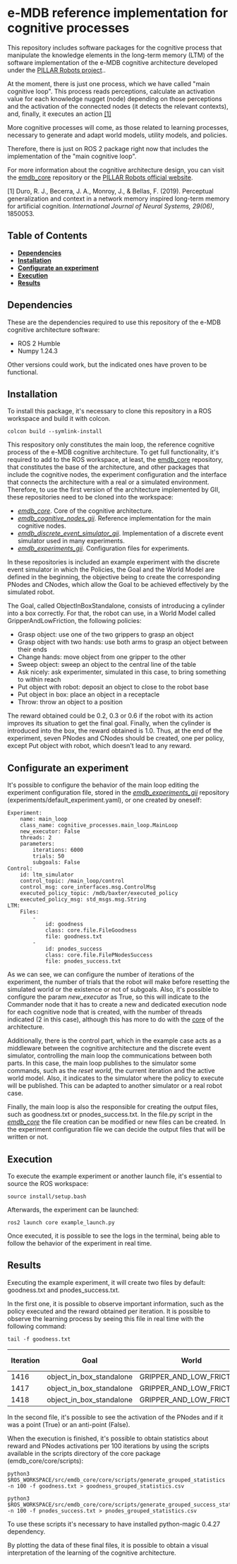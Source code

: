 # e-MDB reference implementation for cognitive processes

This repository includes software packages for the cognitive process that manipulate the knowledge elements in the long-term memory (LTM) of the software implementation of the e-MDB cognitive architecture developed under the [PILLAR Robots project](https://pillar-robots.eu/)..

At the moment, there is just one process, which we have called "main cognitive loop". This process reads perceptions, calculate an activation value for each knowledge nugget (node) depending on those perceptions and the activation of the connected nodes (it detects the relevant contexts), and, finally, it executes an action [[1]](#1)

More cognitive processes will come, as those related to learning processes, necessary to generate and adapt world models, utility models, and policies.

Therefore, there is just on ROS 2 package right now that includes the implementation of the "main cognitive loop".

For more information about the cognitive architecture design, you can visit the [emdb_core](https://github.com/GII/emdb_core?tab=readme-ov-file#design) repository or the [PILLAR Robots official website](https://pillar-robots.eu/).

<a id="1">[1]</a> 
Duro, R. J., Becerra, J. A., Monroy, J., & Bellas, F. (2019). Perceptual generalization and context in a network memory inspired long-term memory for artificial cognition. _International Journal of Neural Systems, 29(06)_, 1850053.

## Table of Contents

- **[Dependencies](#dependencies)**
- **[Installation](#installation)**
- **[Configurate an experiment](#configurate-an-experiment)**
- **[Execution](#execution)**
- **[Results](#results)**

## Dependencies

These are the dependencies required to use this repository of the e-MDB cognitive architecture software:

- ROS 2 Humble
- Numpy 1.24.3
  
Other versions could work, but the indicated ones have proven to be functional.

## Installation

To install this package, it's necessary to clone this repository in a ROS workspace and build it with colcon.

```
colcon build --symlink-install
```
This respository only constitutes the main loop, the reference cognitive process of the e-MDB cognitive architecture. To get full functionality, it's required to add to the ROS workspace, at least, the [emdb_core](https://github.com/GII/emdb_core) repository, that constitutes the base of the architecture, and other packages that include the cognitive nodes, the experiment configuration and the interface that connects the architecture with a real or a simulated environment. Therefore, to use the first version of the architecture implemented by GII, these repositories need to be cloned into the workspace:
- [_emdb_core_](https://github.com/GII/emdb_core). Core of the cognitive architecture.
- [_emdb_cognitive_nodes_gii_](https://github.com/GII/emdb_cognitive_nodes_gii). Reference implementation for the main cognitive nodes.
- [_emdb_discrete_event_simulator_gii_](https://github.com/GII/emdb_discrete_event_simulator_gii). Implementation of a discrete event simulator used in many experiments.
- [_emdb_experiments_gii_](https://github.com/GII/emdb_experiments_gii). Configuration files for experiments.

In these repositories is included an example experiment with the discrete event simulator in which the Policies, the Goal and the World Model are defined in the beginning, the objective being to create the corresponding PNodes and CNodes, which allow the Goal to be achieved effectively by the simulated robot. 

The Goal, called ObjectInBoxStandalone, consists of introducing a cylinder into a box correctly. For that, the robot can use, in a World Model called GripperAndLowFriction, the following policies:
- Grasp object: use one of the two grippers to grasp an object
- Grasp object with two hands: use both arms to grasp an object between their ends
- Change hands: move object from one gripper to the other 
- Sweep object: sweep an object to the central line of the table
- Ask nicely: ask experimenter, simulated in this case, to bring something to within reach
- Put object with robot: deposit an object to close to the robot base
- Put object in box: place an object in a receptacle
- Throw: throw an object to a position
  
The reward obtained could be 0.2, 0.3 or 0.6 if the robot with its action improves its situation to get the final goal. Finally, when the cylinder is introduced into the box, the reward obtained is 1.0. Thus, at the end of the experiment, seven PNodes and CNodes should be created, one per policy, except Put object with robot, which doesn't lead to any reward.

## Configurate an experiment

It's possible to configure the behavior of the main loop editing the experiment configuration file, stored in the [_emdb_experiments_gii_](https://github.com/GII/emdb_experiments_gii) repository (experiments/default_experiment.yaml), or one created by oneself:
```
Experiment:
    name: main_loop
    class_name: cognitive_processes.main_loop.MainLoop
    new_executor: False
    threads: 2
    parameters: 
        iterations: 6000
        trials: 50
        subgoals: False
Control:
    id: ltm_simulator
    control_topic: /main_loop/control
    control_msg: core_interfaces.msg.ControlMsg
    executed_policy_topic: /mdb/baxter/executed_policy
    executed_policy_msg: std_msgs.msg.String
LTM:
    Files:
        -
            id: goodness
            class: core.file.FileGoodness
            file: goodness.txt
        -
            id: pnodes_success
            class: core.file.FilePNodesSuccess
            file: pnodes_success.txt
```
As we can see, we can configure the number of iterations of the experiment, the number of trials that the robot will make before resetting the simulated world or the existence or not of subgoals. Also, it's possible to configure the param *new_executor* as True, so this will indicate to the Commander node that it has to create a new and dedicated execution node for each cognitive node that is created, with the number of threads indicated (2 in this case), although this has more to do with the [core](https://github.com/GII/emdb_core/blob/main/README.md#configurate-an-experiment) of the architecture.

Additionally, there is the control part, which in the example case acts as a middleware between the cognitive architecture and the discrete event simulator, controlling the main loop the communications between both parts. In this case, the main loop publishes to the simulator some commands, such as the *reset world*, the current iteration and the active world model. Also, it indicates to the simulator where the policy to execute will be published. This can be adapted to another simulator or a real robot case.

Finally, the main loop is also the responsible for creating the output files, such as goodness.txt or pnodes_success.txt. In the file.py script in the [_emdb_core_](https://github.com/GII/emdb_core) the file creation can be modified or new files can be created. In the experiment configuration file we can decide the output files that will be written or not.

## Execution

To execute the example experiment or another launch file, it's essential to source the ROS workspace:
```
source install/setup.bash
```
Afterwards, the experiment can be launched:
```
ros2 launch core example_launch.py
```
Once executed, it is possible to see the logs in the terminal, being able to follow the behavior of the experiment in real time.


## Results

Executing the example experiment, it will create two files by default: goodness.txt and pnodes_success.txt. 

In the first one, it is possible to observe important information, such as the policy executed and the reward obtained per iteration. It is possible to observe the learning process by seeing this file in real time with the following command:
```
tail -f goodness.txt
```
| Iteration | Goal                     | World                     | Reward | Policy                | Sensorial changes | C-nodes |
|-----------|--------------------------|---------------------------|--------|-----------------------|-------------------|---------|
| 1416      | object_in_box_standalone | GRIPPER_AND_LOW_FRICTION  | 0.3    | sweep_object          | True              | 7       |
| 1417      | object_in_box_standalone | GRIPPER_AND_LOW_FRICTION  | 0.6    | grasp_with_two_hands  | True              | 7       |
| 1418      | object_in_box_standalone | GRIPPER_AND_LOW_FRICTION  | 1.0    | put_object_in_box     | True              | 7       |

In the second file, it's possible to see the activation of the PNodes and if it was a point (True) or an anti-point (False).

When the execution is finished, it's possible to obtain statistics about reward and PNodes activations per 100 iterations by using the scripts available in the scripts directory of the core package (emdb_core/core/scripts):
```
python3 $ROS_WORKSPACE/src/emdb_core/core/scripts/generate_grouped_statistics -n 100 -f goodness.txt > goodness_grouped_statistics.csv

python3 $ROS_WORKSPACE/src/emdb_core/core/scripts/generate_grouped_success_statistics -n 100 -f pnodes_success.txt > pnodes_grouped_statistics.csv
```
To use these scripts it's necessary to have installed python-magic 0.4.27 dependency.

By plotting the data of these final files, it is possible to obtain a visual interpretation of the learning of the cognitive architecture.
